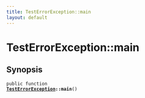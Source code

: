```yaml
---
title: TestErrorException::main
layout: default
---
```


# TestErrorException::main

## Synopsis

<code>public function <b><a href="TestErrorException">TestErrorException</a>::main</b>()</code>

